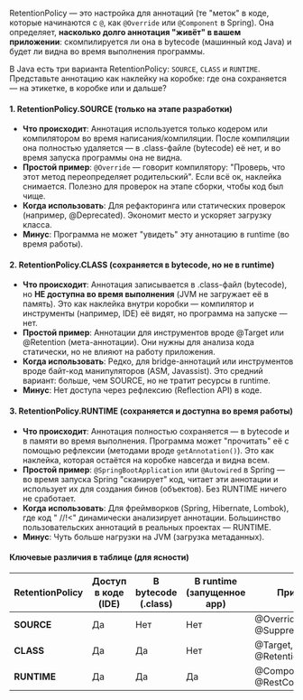 RetentionPolicy — это настройка для аннотаций (те "меток" в коде, которые начинаются с `@`, как `@Override` или `@Component` в Spring). Она определяет, **насколько долго аннотация "живёт" в вашем приложении**: скомпилируется ли она в bytecode (машинный код Java) и будет ли видна во время выполнения программы. 

В Java есть три варианта RetentionPolicy: `SOURCE`, `CLASS` и `RUNTIME`. Представьте аннотацию как наклейку на коробке: где она сохраняется — на этикетке, в коробке или и дальше?

#### 1. **RetentionPolicy.SOURCE** (только на этапе разработки)
   - **Что происходит**: Аннотация используется только кодером или компилятором во время написания/компиляции. После компиляции она полностью удаляется — в .class-файле (bytecode) её нет, и во время запуска программы она не видна.
   - **Простой пример**: `@Override` — говорит компилятору: "Проверь, что этот метод переопределяет родительский". Если всё ок, наклейка снимается. Полезно для проверок на этапе сборки, чтобы код был чище.
   - **Когда использовать**: Для рефакторинга или статических проверок (например, @Deprecated). Экономит место и ускоряет загрузку класса.
   - **Минус**: Программа не может "увидеть" эту аннотацию в runtime (во время работы).

#### 2. **RetentionPolicy.CLASS** (сохраняется в bytecode, но не в runtime)
   - **Что происходит**: Аннотация записывается в .class-файл (bytecode), но **НЕ доступна во время выполнения** (JVM не загружает её в память). Это как наклейка внутри коробки — компилятор и инструменты (например, IDE) её видят, но программа на запуске — нет.
   - **Простой пример**: Аннотации для инструментов вроде @Target или @Retention (мета-аннотации). Они нужны для анализа кода статически, но не влияют на работу приложения.
   - **Когда использовать**: Редко, для bridge-аннотаций или инструментов вроде байт-код манипуляторов (ASM, Javassist). Это средний вариант: больше, чем SOURCE, но не тратит ресурсы в runtime.
   - **Минус**: Нет доступа через рефлексию (Reflection API) в коде.

#### 3. **RetentionPolicy.RUNTIME** (сохраняется и доступна во время работы)
   - **Что происходит**: Аннотация полностью сохраняется — в bytecode и в памяти во время выполнения. Программа может "прочитать" её с помощью рефлексии (методами вроде `getAnnotation()`). Это как наклейка, которая остаётся на коробке навсегда и видна всем.
   - **Простой пример**: `@SpringBootApplication` или `@Autowired` в Spring — во время запуска Spring "сканирует" код, читает эти аннотации и использует их для создания бинов (объектов). Без RUNTIME ничего не сработает.
   - **Когда использовать**: Для фреймворков (Spring, Hibernate, Lombok), где код " //!<" динамически анализирует аннотации. Большинство пользовательских аннотаций в реальных проектах — RUNTIME.
   - **Минус**: Чуть больше нагрузки на JVM (загрузка метаданных).

#### Ключевые различия в таблице (для ясности)
| RetentionPolicy | Доступ в коде (IDE) | В bytecode (.class) | В runtime (запущенное app) | Примеры |
|---------------|---------------------|---------------------|----------------------------|---------|
| **SOURCE**   | Да                  | Нет                 | Нет                        | @Override, @SuppressWarnings |
| **CLASS**    | Да                  | Да                  | Нет                        | @Target, @Retention (мета) |
| **RUNTIME**  | Да                  | Да                  | Да                         | @Component, @RestController |
